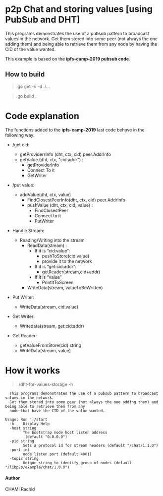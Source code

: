 # p2p Chat and storing values [using PubSub and DHT]
This programs demonstrates the use of a pubsub pattern to broadcast values in the network. Get them stored into some peer (not always the one adding them) and being able to retrieve them from any node by having the CID of the value wanted.

This example is based on the **ipfs-camp-2019 pubsub code**.

## How to build
 > go get -v -d ./...
 
 > go build .
 
 # Code explanation
 The functions added to the **ipfs-camp-2019** last code behave in the following way:
 
 
- /get cid:
    - getProviderrInfo (dht, ctx, cid)  peer.AddrInfo
    - getValue (dht, ctx, "cid:addr") : 
        - getProviderInfo 
        - Connect To it 
        - GetWriter 

- /put value: 
    - addValue(dht, ctx, value)
        - FindClosestPeerInfo(dht, ctx, cid) peer.AddrInfo
        - pushValue (dht, ctx, cid, value) :
            - FindClosestPeer 
            - Connect to it 
            - PutWriter 

- Handle Stream:
    - Reading/Writing into the stream
        - ReadData(stream) :
            - If it is “cid:value”:
                - pushToStore(cid:value)
                - provide it to the network
            - If it is “get:cid:addr”:
                - getReader(stream,cid+addr)
            - If it is “value”
                - PrintItToScreen
        - WriteData(stream, valueToBeWritten) 

- Put Writer:
    - WriteData(stream, cid:value)
- Get Writer:
    - Writedata(stream, get:cid:addr)
- Get Reader: 
    - getValueFromStore(cid) string
    - WriteData(stream, value) 

# How it works
  > ./dht-for-values-storage -h 
 
```
  This programs demonstrates the use of a pubsub pattern to broadcast values in the network. 
  Get them stored into some peer (not always the one adding them) and being able to retrieve them from any 
  node that have the CID of the value wanted.

Usage: Run './start
  -h	Display Help
  -host string
    	The bootstrap node host listen address
    	 (default "0.0.0.0")
  -pid string
    	Sets a protocol id for stream headers (default "/chat/1.1.0")
  -port int
    	node listen port (default 4001)
  -topic string
    	Unique string to identify group of nodes (default "/libp2p/example/chat/1.0.0")
```

#### Author
CHAMI Rachid

